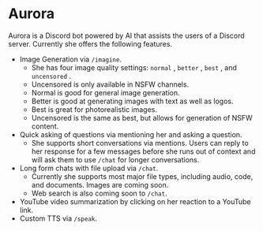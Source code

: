 # Aurora

Aurora is a Discord bot powered by AI that assists the users of a Discord server. Currently she offers the following features.

* Image Generation via `/imagine`.
   - She has four image quality settings: `normal` , `better` , `best` , and `uncensored` . 
   - Uncensored is only available in NSFW channels.
   - Normal is good for general image generation.
   - Better is good at generating images with text as well as logos.
   - Best is great for photorealistic images.
   - Uncensored is the same as best, but allows for generation of NSFW content.
* Quick asking of questions via mentioning her and asking a question.
    - She supports short conversations via mentions. Users can reply to her response for a few messages before she runs out of context and will ask them to use `/chat` for longer conversations.
* Long form chats with file upload via `/chat`. 
    - Currently she supports most major file types, including audio, code, and documents. Images are coming soon.
    - Web search is also coming soon to `/chat`.
* YouTube video summarization by clicking on her reaction to a YouTube link.
* Custom TTS via `/speak`. 
